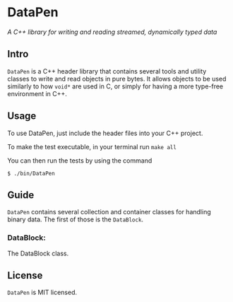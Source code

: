 # DataPen

*A C++ library for writing and reading streamed, dynamically typed data*

## Intro

`DataPen` is a C++ header library that contains several tools and utility classes to write and read objects in pure bytes. It allows objects to be used similarly to how `void*` are used in C, or simply for having a more type-free environment in C++.

## Usage

To use DataPen, just include the header files into your C++ project.

To make the test executable, in your terminal run `make all`

You can then run the tests by using the command

```
$ ./bin/DataPen
```

## Guide

`DataPen` contains several collection and container classes for handling binary data. The first of those is the `DataBlock`.

### DataBlock:

The DataBlock class.

## License

`DataPen` is MIT licensed.
